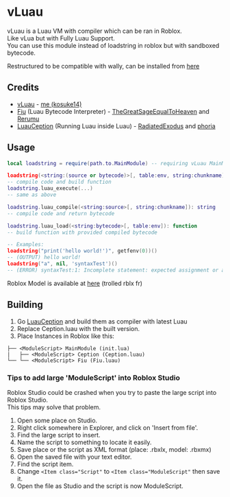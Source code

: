 # vLuau
vLuau is a Luau VM with compiler which can be ran in Roblox.<br>
Like vLua but with Fully Luau Support.<br>
You can use this module instead of loadstring in roblox but with sandboxed bytecode.

Restructured to be compatible with wally, can be installed from [here](https://wally.run/package/vyon/vluau)

## Credits
- [vLuau](https://github.com/kosuke14/vLuau) - [me (kosuke14)](https://github.com/kosuke14)
- [Fiu](https://github.com/TheGreatSageEqualToHeaven/Fiu) (Luau Bytecode Interpreter) - [TheGreatSageEqualToHeaven](https://github.com/TheGreatSageEqualToHeaven) and [Rerumu](https://github.com/Rerumu)
- [LuauCeption](https://github.com/RadiatedExodus/LuauCeption) (Running Luau inside Luau) - [RadiatedExodus](https://github.com/RadiatedExodus) and [phoria](https://github.com/phoria)
## Usage
```lua
local loadstring = require(path.to.MainModule) -- requiring vLuau MainModule

loadstring(<string:(source or bytecode)>[, table:env, string:chunkname]): function
-- compile code and build function
loadstring.luau_execute(...)
-- same as above

loadstring.luau_compile(<string:source>[, string:chunkname]): string
-- compile code and return bytecode

loadstring.luau_load(<string:bytecode>[, table:env]): function
-- build function with provided compiled bytecode

-- Examples:
loadstring("print('hello world!')", getfenv(0))()
-- (OUTPUT) hello world!
loadstring("a", nil, 'syntaxTest')()
-- (ERROR) syntaxTest:1: Incomplete statement: expected assignment or a function call
```
Roblox Model is available at [here](https://create.roblox.com/store/asset/108059886578663) (trolled rblx fr)
## Building
1. Go [LuauCeption](https://github.com/RadiatedExodus/LuauCeption) and build them as compiler with latest Luau
2. Replace Ception.luau with the built version.
3. Place Instances in Roblox like this:
```
├── <ModuleScript> MainModule (init.lua)
|   ├── <ModuleScript> Ception (Ception.luau)
└── └── <ModuleScript> Fiu (Fiu.luau)
```
### Tips to add large 'ModuleScript' into Roblox Studio
Roblox Studio could be crashed when you try to paste the large script into Roblox Studio.<br>
This tips may solve that problem.
1. Open some place on Studio.
2. Right click somewhere in Explorer, and click on 'Insert from file'.
3. Find the large script to insert.
4. Name the script to something to locate it easily.
5. Save place or the script as XML format (place: .rbxlx, model: .rbxmx)
6. Open the saved file with your text editor.
7. Find the script item.
8. Change `<Item class="Script"` to `<Item class="ModuleScript"` then save it.
9. Open the file as Studio and the script is now ModuleScript.
